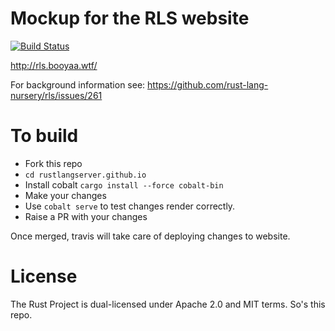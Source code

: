 # Mockup for the RLS website

[![Build Status](https://travis-ci.org/booyaa/rustlangserver.github.io.svg?branch=source)](https://travis-ci.org/booyaa/rustlangserver.github.io)

http://rls.booyaa.wtf/

For background information see: https://github.com/rust-lang-nursery/rls/issues/261

# To build

- Fork this repo
- `cd rustlangserver.github.io`
- Install cobalt `cargo install --force cobalt-bin`
- Make your changes
- Use `cobalt serve` to test changes render correctly.
- Raise a PR with your changes

Once merged, travis will take care of deploying changes to website.

# License 

The Rust Project is dual-licensed under Apache 2.0 and MIT
terms. So's this repo.
